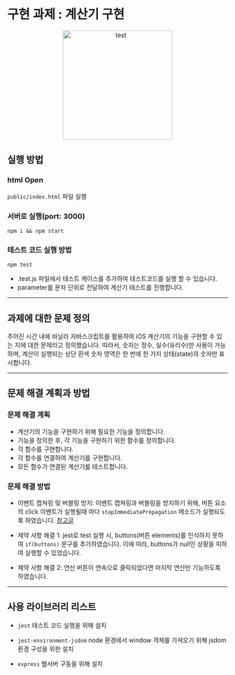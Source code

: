 # 구현 과제 : 계산기 구현

<div align="center">
  <img src='public/assets/test.mp4' alt="test" width="250" >
</div>

## 실행 방법

### html Open

`public/index.html` 파일 실행

### 서버로 실행(port: 3000)

``` 
npm i && npm start
```

### 테스트 코드 실행 방법

```
npm test
```

- .test.js 파일에서 테스트 케이스를 추가하여 테스트코드를 실행 할 수 있습니다.
- parameter를 문자 단위로 전달하여 계산기 테스트를 진행합니다.

---

## 과제에 대한 문제 정의 

주어진 시간 내에 바닐라 자바스크립트를 활용하여 iOS 계산기의 기능을 구현할 수 있는 지에 대한 문제라고 정의했습니다.
따라서, 숫자는 정수, 실수(유리수)만 사용이 가능하며, 계산이 실행되는 상단 흰색 숫자 영역은 한 번에 한 가지 상태(state)의 숫자만 표시합니다.

--- 

## 문제 해결 계획과 방법

### 문제 해결 계획

- 계산기의 기능을 구현하기 위해 필요한 기능을 정의합니다.
- 기능을 정의한 후, 각 기능을 구현하기 위한 함수를 정의합니다.
- 각 함수를 구현합니다.
- 각 함수를 연결하여 계산기를 구현합니다.
- 모든 함수가 연결된 계산기를 테스트합니다.

### 문제 해결 방법

- 이벤트 캡쳐링 및 버블링 방지:
  이벤트 캡쳐링과 버블링을 방지하기 위해, 버튼 요소의 click 이벤트가 실행될때 마다 `stopImmediatePropagation` 메소드가 실행되도록 하였습니다.
  [참고글](https://medium.com/%EC%98%A4%EB%8A%98%EC%9D%98-%ED%94%84%EB%A1%9C%EA%B7%B8%EB%9E%98%EB%B0%8D/stoppropagation-vs-stopimmediatepropagation-%EC%A0%9C%EB%8C%80%EB%A1%9C-%EC%9D%B4%ED%95%B4%ED%95%98%EA%B8%B0-75edaaed7841)

- 제약 사항 해결 1: 
  jest로 test 실행 시, buttons(버튼 elements)를 인식하지 못하여 `if(buttons)` 문구를 추가하였습니다. 
  이에 따라, buttons가 null인 상황을 피하여 실행할 수 있었습니다.

- 제약 사항 해결 2: 
  연산 버튼이 연속으로 클릭되었다면 마지막 연산만 기능하도록 하였습니다.

--- 

## 사용 라이브러리 리스트

- `jest`
  테스트 코드 실행을 위해 설치

- `jest-environment-jsdom`
  node 환경에서 window 객체를 가져오기 위해 jsdom 환경 구성을 위한 설치

- `express`
  웹서버 구동을 위해 설치
